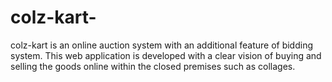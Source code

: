 # colz-kart-
colz-kart is an online auction system with an additional feature of bidding system. This web application is developed with a clear vision of buying and selling the goods online within the closed premises such as collages.
